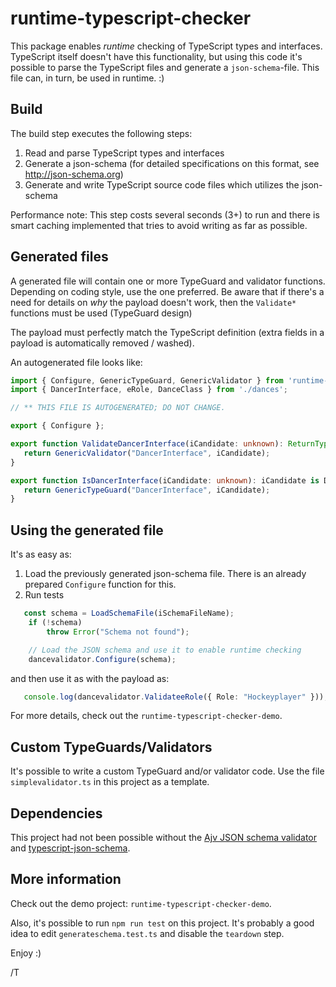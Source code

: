 # runtime-typescript-checker

This package enables *runtime* checking of TypeScript types and interfaces. TypeScript itself doesn't have this functionality, but using this code it's possible to parse the TypeScript files and generate a `json-schema`-file. This file can, in turn, be used in runtime. :)

## Build

The build step executes the following steps:

1. Read and parse TypeScript types and interfaces
2. Generate a json-schema (for detailed specifications on this format, see <http://json-schema.org>)
3. Generate and write TypeScript source code files which utilizes the json-schema

Performance note: This step costs several seconds (3+) to run and there is smart caching implemented that tries to avoid writing as far as possible.

## Generated files

A generated file will contain one or more TypeGuard and validator functions. Depending on coding style, use the one preferred. Be aware that if there's a need for details on *why* the payload doesn't work, then the `Validate*` functions must be used (TypeGuard design)

The payload must perfectly match the TypeScript definition (extra fields in a payload is automatically removed / washed).

An autogenerated file looks like:

```typescript
import { Configure, GenericTypeGuard, GenericValidator } from 'runtime-typescript-checker';
import { DancerInterface, eRole, DanceClass } from './dances';

// ** THIS FILE IS AUTOGENERATED; DO NOT CHANGE.

export { Configure };

export function ValidateDancerInterface(iCandidate: unknown): ReturnType<typeof GenericValidator> {
   return GenericValidator("DancerInterface", iCandidate);
}

export function IsDancerInterface(iCandidate: unknown): iCandidate is DancerInterface {
   return GenericTypeGuard("DancerInterface", iCandidate);
}

```

## Using the generated file

It's as easy as:

1. Load the previously generated json-schema file. There is an already prepared `Configure` function for this.
2. Run tests

```typescript
   const schema = LoadSchemaFile(iSchemaFileName);
    if (!schema)
        throw Error("Schema not found");

    // Load the JSON schema and use it to enable runtime checking
    dancevalidator.Configure(schema);
```

and then use it as with the payload as:

```typescript
   console.log(dancevalidator.ValidateeRole({ Role: "Hockeyplayer" }));
```

For more details, check out the `runtime-typescript-checker-demo`.

## Custom TypeGuards/Validators

It's possible to write a custom TypeGuard and/or validator code. Use the file `simplevalidator.ts` in this project as a template.

## Dependencies

This project had not been possible without the [Ajv JSON schema validator](https://www.npmjs.com/package/ajv) and [typescript-json-schema](https://www.npmjs.com/package/typescript-json-schema).


## More information

Check out the demo project: `runtime-typescript-checker-demo`.

Also, it's possible to run `npm run test` on this project. It's probably a good idea to edit `generateschema.test.ts` and disable the `teardown` step.

Enjoy :)

/T

